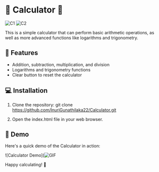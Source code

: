 # 🧮 Calculator 🧮

![C1](https://user-images.githubusercontent.com/87197299/230673003-acbebeec-6372-41ef-a97a-fa63650c0009.png)
![C2](https://user-images.githubusercontent.com/87197299/230673013-64af44da-46cc-4089-b80c-bb12527b0229.png)

This is a simple calculator that can perform basic arithmetic operations, as well as more advanced functions like logarithms and trigonometry.

## 🚀 Features

- Addition, subtraction, multiplication, and division
- Logarithms and trigonometry functions
- Clear button to reset the calculator

## 💻 Installation

1. Clone the repository: git clone https://github.com/InuriGunathilaka22/Calculator.git

2. Open the index.html file in your web browser.

## 🎥 Demo

Here's a quick demo of the Calculator in action:

![Calculator Demo](![GIF](https://user-images.githubusercontent.com/87197299/230676287-f802a406-2b53-4250-ad75-dd66f5b3854f.gif)


Happy calculating! 🚀


